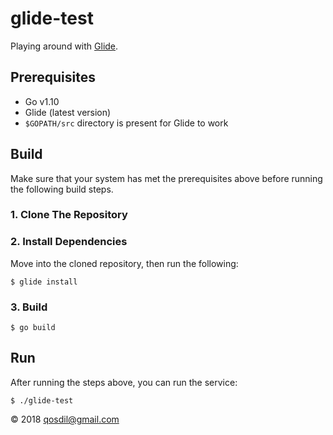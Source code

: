 # glide-test

Playing around with [Glide](https://glide.sh/).

## Prerequisites
* Go v1.10
* Glide (latest version)
* `$GOPATH/src` directory is present for Glide to work

## Build

Make sure that your system has met the prerequisites above before running the following build steps.

### 1. Clone The Repository

### 2. Install Dependencies

Move into the cloned repository, then run the following:

	$ glide install
	
### 3. Build

	$ go build
	
## Run

After running the steps above, you can run the service:

	$ ./glide-test

&copy; 2018 [qosdil@gmail.com](mailto://qosdil@gmail.com)
